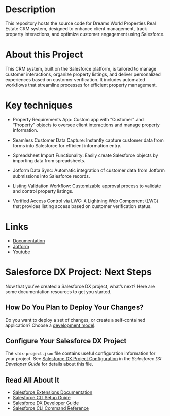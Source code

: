 # Description
This repository hosts the source code for Dreams World Properties Real Estate CRM system, designed to enhance client management, track property interactions, and optimize customer engagement using Salesforce.

# About this Project
This CRM system, built on the Salesforce platform, is tailored to manage customer interactions, organize property listings, and deliver personalized experiences based on customer verification. It includes automated workflows that streamline processes for efficient property management.

# Key techniques
- Property Requirements App: Custom app with “Customer” and “Property” objects to oversee client interactions and manage property information.

- Seamless Customer Data Capture: Instantly capture customer data from forms into Salesforce for efficient information entry.

- Spreadsheet Import Functionality: Easily create Salesforce objects by importing data from spreadsheets.

- Jotform Data Sync: Automatic integration of customer data from Jotform submissions into Salesforce records.

- Listing Validation Workflow: Customizable approval process to validate and control property listings.

- Verified Access Control via LWC: A Lightning Web Component (LWC) that provides listing access based on customer verification status.

# Links
- [Documentation](https://github.com/Satya-Rishitha-Narra/Property-Requirements/blob/main/Documentation%20pdf.pdf)
- [Jotform](https://form.jotform.com/242994376991072) 
- Youtube 
# Salesforce DX Project: Next Steps

Now that you’ve created a Salesforce DX project, what’s next? Here are some documentation resources to get you started.

## How Do You Plan to Deploy Your Changes?

Do you want to deploy a set of changes, or create a self-contained application? Choose a [development model](https://developer.salesforce.com/tools/vscode/en/user-guide/development-models).

## Configure Your Salesforce DX Project

The `sfdx-project.json` file contains useful configuration information for your project. See [Salesforce DX Project Configuration](https://developer.salesforce.com/docs/atlas.en-us.sfdx_dev.meta/sfdx_dev/sfdx_dev_ws_config.htm) in the _Salesforce DX Developer Guide_ for details about this file.

## Read All About It

- [Salesforce Extensions Documentation](https://developer.salesforce.com/tools/vscode/)
- [Salesforce CLI Setup Guide](https://developer.salesforce.com/docs/atlas.en-us.sfdx_setup.meta/sfdx_setup/sfdx_setup_intro.htm)
- [Salesforce DX Developer Guide](https://developer.salesforce.com/docs/atlas.en-us.sfdx_dev.meta/sfdx_dev/sfdx_dev_intro.htm)
- [Salesforce CLI Command Reference](https://developer.salesforce.com/docs/atlas.en-us.sfdx_cli_reference.meta/sfdx_cli_reference/cli_reference.htm)
